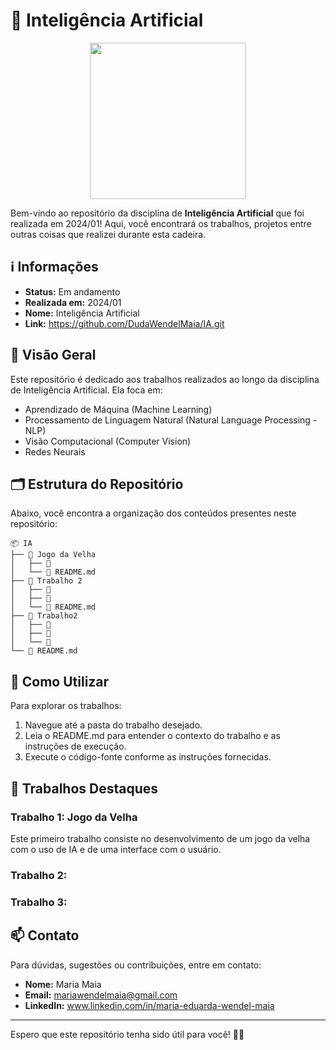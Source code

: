 # 🤖 Inteligência Artificial

<div align="center">
 <img height=250 width=250 src="https://i.pinimg.com/originals/ab/53/c3/ab53c3258caa5c3c691b4de46cb5ad88.gif">
</div>

Bem-vindo ao repositório da disciplina de **Inteligência Artificial** que foi realizada em 2024/01! Aqui, você encontrará os trabalhos, projetos entre outras coisas que realizei durante esta cadeira.

## ℹ️ Informações

- **Status:** Em andamento
- **Realizada em:** 2024/01
- **Nome:** Inteligência Artificial
- **Link:** https://github.com/DudaWendelMaia/IA.git

## 🌟 Visão Geral

Este repositório é dedicado aos trabalhos realizados ao longo da disciplina de Inteligência Artificial. Ela foca em:

- Aprendizado de Máquina (Machine Learning)
- Processamento de Linguagem Natural (Natural Language Processing - NLP)
- Visão Computacional (Computer Vision)
- Redes Neurais

## 🗂️ Estrutura do Repositório

Abaixo, você encontra a organização dos conteúdos presentes neste repositório:

```
📦 IA
├── 📁 Jogo da Velha
│   ├── 📄 
│   └── 📄 README.md
├── 📁 Trabalho 2
│   ├── 📄 
│   ├── 📄 
│   └── 📄 README.md
├── 📁 Trabalho2
│   ├── 📄 
│   ├── 📄 
│   └── 📄 
└── 📄 README.md
```

## 🔧 Como Utilizar

Para explorar os trabalhos:

1. Navegue até a pasta do trabalho desejado.
2. Leia o README.md para entender o contexto do trabalho e as instruções de execução.
3. Execute o código-fonte conforme as instruções fornecidas.

## 🚀 Trabalhos Destaques

### Trabalho 1: Jogo da Velha
Este primeiro trabalho consiste no desenvolvimento de um jogo da velha com o uso de IA e de uma interface com o usuário.

### Trabalho 2: 

### Trabalho 3: 

## 📫 Contato

Para dúvidas, sugestões ou contribuições, entre em contato:

- **Nome:** Maria Maia
- **Email:** mariawendelmaia@gmail.com
- **LinkedIn:** www.linkedin.com/in/maria-eduarda-wendel-maia

---

Espero que este repositório tenha sido útil para você!  🚀✨

